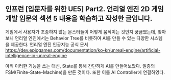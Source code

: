 ## 인프런 [입문자를 위한 UE5] Part2. 언리얼 엔진 2D 게임 개발 입문의 섹션 5 내용을 학습하고 작성한 글입니다.
게임에서 사용자가 조종하지 않는 몬스터들이 어떻게 움직이는 것인지 궁금했는데, 찾아보니 언리얼 엔진에서는 Behavior Tree를 비롯하여 AI를 만들 수 있는 다양한 시스템을 제공한다.
언리얼 엔진 인공지능 공식 문서
https://dev.epicgames.com/documentation/ko-kr/unreal-engine/artificial-intelligence-in-unreal-engine

아직 이러한 기능을 쓰는 대신, State를 통해 간단하게 AI를 만들어보았다. 일종의 FSM(Finite-State-Machine)을 만든 것이다. 또한 이를 AI Controller에 연결하였다.